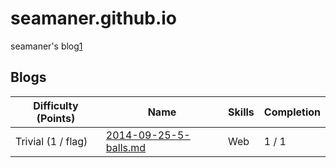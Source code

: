 # seamaner.github.io
seamaner's blog[1]



## Blogs

| Difficulty (Points) |	Name                                              | Skills       | Completion |
| ------------------- | ------------------------------------------------- | ------------ | ---------- |
| Trivial (1 / flag)  | [2014-09-25-5-balls.md][2]        | Web          | 1 / 1      |


[1]: ./about.html
[2]: ./_posts/2014-09-25-5-balls.md
